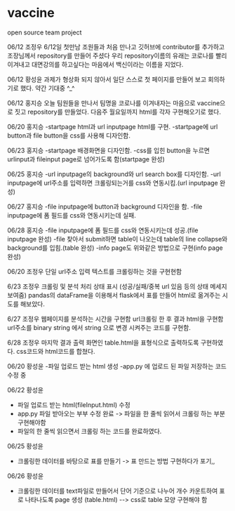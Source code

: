# vaccine
open source team project

06/12 조정우
6/12일 첫만남 조원들과 처음 만나고 깃허브에 contributor를 추가하고 조장님께서 repository를 만들어 주셨다 우리 repository이름의 유래는 코로나를 빨리 이겨내고 대면강의를 하고싶다는 마음에서 백신이라는 이름을 지었다.

06/12 황성윤 
  과제가 형상화 되지 않아서 일단 스스로 첫 페이지를 만들어 보고 회의하기로 했다. 약간 기대중 ^_^

06/12 홍지승
 오늘 팀원들을 만나서 팀명을 코로나를 이겨내자는 마음으로 vaccine으로 짓고 repository를 만들었다. 다음주 월요일까지 html를 각자 구현해오기로 했다.

06/20 홍지승
-startpage html과 url inputpage html를 구현.
-startpage에 url button과 file button을 css를 사용해 디자인함.
 
06/23 홍지승
-startpage 배경화면을 디자인함.
-css를 입힌 button을 누르면 urlinput과 fileinput page로 넘어가도록 함(startpage 완성)

06/25 홍지승
-url inputpage의 background와 url search box를 디자인함.
-url inputpage에 url주소를 입력하면 크롤링되는거를 css와 연동시킴.(url inputpage 완성)

06/27 홍지승
-file inputpage에 button과 background 디자인을 함.
-file inputpage에 폼 필드를 css와 연동시키는데 실패.

06/28 홍지승
-file inputpage에 폼 필드를 css와 연동시키는데 성공.(file inputpage 완성)
-file 찾아서 submit하면 table이 나오는데 table의 line collapse와 background를 입힘.(table 완성)
-info page도 위와같은 방법으로 구현(info page 완성)

 
06/20 조정우
단일 url주소 입력 텍스트를 크롤링하는 것을 구현현함

6/23 조정우
크롤링 및 분석 처리 상태 표시 (성공/실패/중복 url 있음 등의 상태 메세지 보여줌)
pandas의 dataFrame을 이용해서 flask에서 표를 만들어 html로 옮겨주는 시도를 해보았다.

6/27 조정우
웹페이지를 분석하는 시간을 구현함
url크롤링 한 후 결과 html을 구현함
url주소를 binary string 에서 string 으로 변경 시켜주는 코드를 구현함.

6/28 조정우
마지막 결과 출력 화면인 table.html을 표형식으로 출력하도록 구현하였다.
css코드와 html코드를 합쳤다.

06/20 황성윤
-파일 업로드 받는 html 생성
-app.py 에 업로드 된 파일 저장하는 코드 수정 중

06/22 황성윤
- 파일 업로드 받는 html(fileInput.html) 수정
- app.py 파일 받아오는 부부 수정 완료 -> 파일을 한 줄씩 읽어서 크롤링 하는 부분 구현해야함
- 파일의 한 줄씩 읽으면서 크롤링 하는 코드를 완료하였다. 

06/25 황성윤
- 크롤링한 데이터를 바탕으로 표를 만들기 -> 표 만드는 방법 구현하다가 포기,,

06/26 황성윤
- 크롤링한 데이터를 text파일로 만들어서 단어 기준으로 나누어 개수 카운트하여 표로 나타나도록 page 생성 (table.html) --> css로 table 모양 구현해야 함
